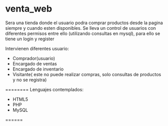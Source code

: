 venta_web
=========
Sera una tienda  donde el usuario podra comprar productos desde la pagina siempre y cuando esten disponibles. Se lleva un control de usuarios con diferentes permisos entre ello (utilizando consultas en mysql), para ello se tiene un login y register

Intervienen diferentes usuario:
- Comprador(usuario)
- Encargado de ventas
- Encargado de inventario
- Visitante( este no puede realizar compras, solo consultas de productos y no se registra)


========
Lenguajes contemplados:
- HTML5
- PHP
- MySQL

======
